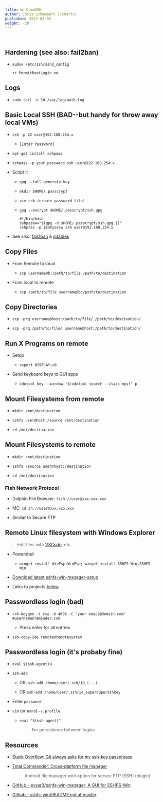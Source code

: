 ```yaml
---
title: 💻 OpenSSH
author: Chris Schammert (csmertx)
published: 2023-02-04
weight: -20
---
```


<br />

## Hardening (see also: fail2ban)

- ```sudov /etc/ssh/sshd_config```

    ```
    ++ PermitRootLogin no
    ```

## Logs

- ```sudo tail -n 50 /var/log/auth.log```

## Basic Local SSH (BAD--but handy for throw away local VMs)

- ```ssh -p 22 user@192.168.254.x```

    - ```[Enter Password]```

- ```apt-get install sshpass```

- ```sshpass -p your_password ssh user@192.168.254.x```

- Script it

    - ```gpg --full-generate-key```

    - ```mkdir $HOME/.passcrypt```

    - ```vim ssh (create password file)```

    - ```gpg --encrypt $HOME/.passcrypt/ssh.gpg```

        ```
        #!/bin/bash
        sshpassw="$(gpg -d $HOME/.passcrypt/ssh.gpg |)"
        sshpass -p $sshpassw ssh user@192.168.254.x
        ```

- See also: [fail2ban](/Linux/Software/fail2ban) & [iptables](/Linux/Software/iptables)

## Copy Files

- From Remote to local

    - ```scp username@b:/path/to/file /path/to/destination```

- From local to remote

    - ```scp /path/to/file username@b:/path/to/destination```

## Copy Directories

- ```scp -prq username@host:/path/to/file/ /path/to/destination/```

- ```scp -prq /path/to/file/ username@host:/path/to/destination/```

## Run X Programs on remote

- Setup

    - ```export DISPLAY:=0```

- Send keyboard keys to GUI apps

    - ```xdotool key --window "$(xdotool search --class mpv)" p```

## Mount Filesystems from remote

- ```mkdir /mnt/destination```

- ```sshfs user@host:/source /mnt/destination```

- ```cd /mnt/destination```

## Mount Filesystems to remote

- ```mkdir /mnt/destination```

- ```sshfs /source user@host:/destination```

- ```cd /mnt/destination```

### Fish Network Protocol

- Dolphin File Browser: ```fish://user@xxx.xxx.xxx```

- MC: ```cd sh://user@xxx.xxx.xxx```

- Similar to Secure FTP

## Remote Linux filesystem with Windows Explorer

> Edit files with [VSCode](https://code.visualstudio.com/), etc.

- Powershell
    
    - ```winget install WinFsp.WinFsp; winget install SSHFS-Win.SSHFS-Win```

- [Download latest sshfs-win-manager-setup](https://github.com/evsar3/sshfs-win-manager/releases/tag/v1.3.1)

- Links to projects [below](#resources)

## Passwordless login (bad)

- ```ssh-keygen -t rsa -b 4096 -C "your_email@domain.com" #username@reminder.com```

    - Press enter for all entries

- ```ssh-copy-ide remote@remotesystem```

## Passwordless login (it's probaby fine)

- ```eval $(ssh-agent)```u

- ```ssh-add```

    - OR: ```ssh-add /home/user/.ssh/id_(...)```

    - OR ```ssh-add /home/user/.ssh/id_superdupersshkey```

- Enter ```password```

- ```vim``` (or ```nano```) ```~/.profile```

    - ```eval "$(ssh-agent)"```
    
        > For persistence between logins

## Resources

- [Stack Overflow: Git always asks for my ssh-key passphrase](https://stackoverflow.com/questions/31377629/git-always-asks-for-my-ssh-key-passphrase)

- [Total Commander: Cross-platform file manager](https://www.ghisler.com/androidapp.htm)

    > Android file manager with option for secure FTP (SSH) (plugin)

- [GitHub - evsar3/sshfs-win-manager: A GUI for SSHFS-Win](https://github.com/evsar3/sshfs-win-manager)

- [Github - sshfs-win/README.md at master](https://github.com/winfsp/sshfs-win/blob/master/README.md)